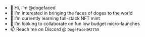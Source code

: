 - 👋 Hi, I’m @dogefaced
- 👀 I’m interested in bringing the faces of doges to the world
- 🌱 I’m currently learning full-stack NFT mint
- 💞️ I’m looking to collaborate on fun low budget micro-launches
- 📫 Reach me on Discord @ `DogeFaced#2755`

<!---
dogefaced/dogefaced is a ✨ special ✨ repository because its `README.md` (this file) appears on your GitHub profile.
You can click the Preview link to take a look at your changes.
--->
